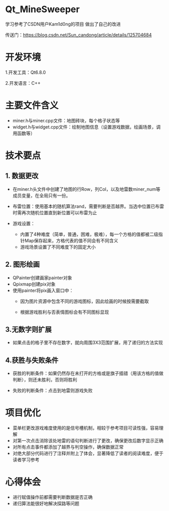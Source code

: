 # Qt_MineSweeper
学习参考了CSDN用户Kam1d0ng的项目 做出了自己的改进

传送门：https://blog.csdn.net/Sun_candong/article/details/125704684
# 开发环境
1.开发工具：Qt6.8.0

2.开发语言：C++
# 主要文件含义
* miner.h与miner.cpp文件：地图砖块，每个格子状态等
* widget.h与widget.cpp文件：绘制地图信息（设置游戏数据，绘画场景，调用函数等）

# 技术要点
## 1. 数据更改

* 在miner.h头文件中创建了地图的行Row，列Col，以及地雷数miner_num等成员变量，在全局只有一份。
* 布雷位置：使用基本的随机算法rand，需要判断是否越界。当选中位置已布雷时需再次随机位置直到新位置可以布雷为止

* 游戏设置：
  - 内置了4种难度（简单，普通，困难，极难），每一个方格的值都被二级指针Map保存起来，方格代表的值不同会有不同含义
  - 游戏场景设置了不同难度下的固定大小

## 2. 图形绘画
* QPainter创建画家painter对象
* Qpixmap创建pix对象
* 使用painter将pix画入窗口中：
  - 因为图片资源中包含不同的游戏图标，因此绘画的时候按需要截取
  
  - 根据游戏胜利与否表情图标会有不同图标显现

## 3.无数字则扩展
* 如果点击的格子里不存在数字，就向周围3X3范围扩展，用了递归的方法实现

## 4.获胜与失败条件
* 获胜的判断条件：如果仍然存在未打开的方格或是旗子插错（用该方格的值做判断），则还未胜利，否则将胜利

* 失败的判断条件：点击到地雷则游戏失败

# 项目优化
* 菜单栏更改游戏难度使用的是信号槽机制，相较于参考项目可读性强，容易理解
* 对第一次点击消除该处地雷的语句判断进行了更改，确保更改后数字显示正确
* 对所有点击事件都添加了越界与判空操作，确保数据正常
* 对绝大部分代码进行了注释并附上了体会，显著降低了读者的阅读难度，便于读者学习参考

# 心得体会
* 进行赋值操作前都需要判断数据是否正确
* 递归算法能很好地解决探路等问题

